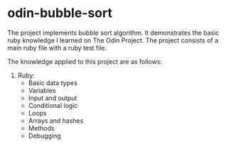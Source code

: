# odin-bubble-sort
The project implements bubble sort algorithm.
It demonstrates the basic ruby knowledge I learned on The Odin Project.
The project consists of a main ruby file with a ruby test file.

The knowledge applied to this project are as follows:
1. Ruby:
    - Basic data types
    - Variables
    - Input and output
    - Conditional logic
    - Loops
    - Arrays and hashes
    - Methods
    - Debugging